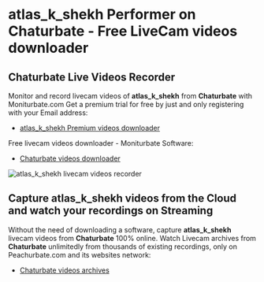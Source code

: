 # atlas_k_shekh Performer on Chaturbate - Free LiveCam videos downloader

## Chaturbate Live Videos Recorder

Monitor and record livecam videos of **atlas_k_shekh** from **Chaturbate** with Moniturbate.com
Get a premium trial for free by just and only registering with your Email address:
* [atlas_k_shekh Premium videos downloader](https://moniturbate.com/request-demo-licence-key.html)

Free livecam videos downloader - Moniturbate Software:
* [Chaturbate videos downloader](https://moniturbate.com/moniturbate-download-software.html)

![atlas_k_shekh livecam videos recorder](https://peachurnet.com/templates/moniturbate-software.png)


## Capture atlas_k_shekh videos from the Cloud and watch your recordings on Streaming

Without the need of downloading a software, capture **atlas_k_shekh** livecam videos from **Chaturbate** 100% online.
Watch Livecam archives from **Chaturbate** unlimitedly from thousands of existing recordings, only on Peachurbate.com and its websites network:
* [Chaturbate videos archives](https://peachurnet.com/)